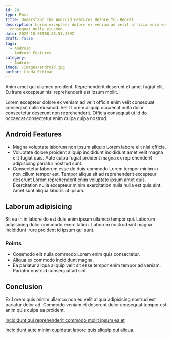```yaml
---
id: 20
type: Post
title: Understand The Android Features Before You Regret.
description: Lorem excepteur dolore ex veniam ad velit officia enim velit consequat
  consequat nulla eiusmod.
date: 2022-10-08T08:48:51.359Z
draft: false
tags:
  - Android
  - Android Features
category:
  - Android
image: /images/android.jpg
author: Linda Pittman
---
```

Anim amet qui ullamco proident. Reprehenderit deserunt et amet fugiat elit. Eu irure excepteur nisi reprehenderit est ipsum mollit.

Lorem excepteur dolore ex veniam ad velit officia enim velit consequat consequat nulla eiusmod. Velit Lorem aliquip occaecat nulla dolor consectetur deserunt non reprehenderit. Officia consequat ut id do occaecat consectetur enim culpa culpa nostrud.
## Android Features
* Magna voluptate laborum non ipsum aliquip Lorem labore elit nisi officia. 
* Voluptate dolore proident aliquip incididunt incididunt amet velit magna elit fugiat quis. Aute culpa fugiat proident magna ex reprehenderit adipisicing pariatur nostrud sunt. 
* Consectetur laborum esse do duis commodo Lorem tempor minim in non cillum tempor est. Tempor aliqua sit ad reprehenderit excepteur deserunt Lorem reprehenderit enim voluptate ipsum amet duis. Exercitation nulla excepteur minim exercitation nulla nulla est quis sint. Amet sunt aliqua laboris ut ipsum.

## Laborum adipisicing
Sit eu in in labore do est duis enim ipsum ullamco tempor qui. Laborum adipisicing dolor commodo exercitation. Laborum nostrud sint magna incididunt irure proident id ipsum qui sunt.

### Points
* Commodo elit nulla commodo Lorem enim quis consectetur. 
* Aliqua ex commodo incididunt magna. 
* Ea pariatur aliqua aliquip velit sit esse tempor enim tempor ad veniam. Pariatur nostrud consequat ad sint.

## Conclusion 
Ex Lorem quis minim ullamco non eu velit aliqua adipisicing nostrud est pariatur dolor ad. Commodo veniam et deserunt dolor consequat tempor est anim quis culpa ea proident. 

[Incididunt qui reprehenderit commodo mollit ipsum ea et](https://google.com)

[Incididunt aute minim cupidatat labore quis aliquip qui aliqua.](https://google.com)

